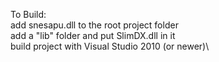 To Build:\
add snesapu.dll to the root project folder\
add a "lib" folder and put SlimDX.dll in it\
build project with Visual Studio 2010 (or newer)\
